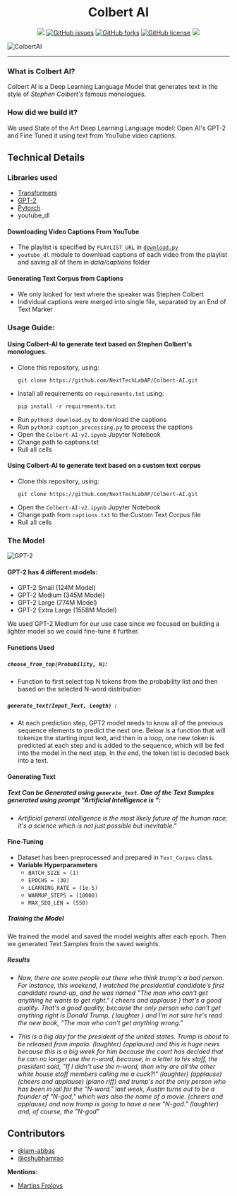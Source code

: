 <h1 align="center">Colbert AI</h1>
<p align="center">
  <img src="https://img.shields.io/github/stars/NextTechLabAP/Colbert-AI?style=flat-square">
  <a href="https://github.com/NextTechLabAP/Colbert-AI/issues"><img alt="GitHub issues" src="https://img.shields.io/github/issues/NextTechLabAP/Colbert-AI?style=flat-square"></a>
  <a href="https://github.com/NextTechLabAP/Colbert-AI/network"><img alt="GitHub forks" src="https://img.shields.io/github/forks/NextTechLabAP/Colbert-AI?style=flat-square"></a>
  <a href="https://github.com/NextTechLabAP/Colbert-AI/blob/master/LICENSE"><img alt="GitHub license" src="https://img.shields.io/github/license/NextTechLabAP/Colbert-AI?style=flat-square"></a>
  <img src="https://img.shields.io/badge/version-2.0-yellow?style=flat-square">
</p>

![ColbertAI](https://i.imgur.com/Qd5CRvv.png)
 
--- 

### What is Colbert AI?
Colbert AI is a Deep Learning Language Model that generates text in the style of *Stephen Colbert's* famous monologues. 

### How did we build it?
We used State of the Art Deep Learning Language model: Open AI's GPT-2 and Fine Tuned it using text from YouTube video captions. 

## Technical Details

### Libraries used
- [Transformers](https://github.com/huggingface/transformers)
- [GPT-2](https://github.com/openai/gpt-2)
- [Pytorch](https://github.com/pytorch/pytorch)
- youtube_dl

#### Downloading Video Captions From YouTube
- The playlist is specified by `PLAYLIST_URL` in [`download.py`](./download.py)
- `youtube_dl` module to download captions of each video from the playlist and saving all of them in *data/captions* folder

#### Generating Text Corpus from Captions
- We only looked for text where the speaker was Stephen Colbert
- Individual captions were merged into single file, separated by an End of Text Marker

### Usage Guide:
#### Using Colbert-AI to generate text based on Stephen Colbert's monologues.
- Clone this repository, using:
  ```
  git clone https://github.com/NextTechLabAP/Colbert-AI.git
  ````
- Install all requirements on `requirements.txt` using:
  ```
  pip install -r requirements.txt
  ```
- Run `python3 download.py` to download the captions
- Run `python3 caption_processing.py` to process the captions
- Open the `Colbert-AI-v2.ipynb` Jupyter Notebook
- Change path to captions.txt
- Rull all cells
#### Using Colbert-AI to generate text based on a custom text corpus
-  Clone this repository, using:
   ```
   git clone https://github.com/NextTechLabAP/Colbert-AI.git
   ```
- Open the `Colbert-AI-v2.ipynb` Jupyter Notebook
- Change path from `captions.txt` to the Custom Text Corpus file
- Rull all cells

### The Model
![GPT-2](https://camo.githubusercontent.com/fcbb88b1da94de3e5d4d773ad8ab395ae45f300a/68747470733a2f2f692e696d6775722e636f6d2f797249785056582e706e67)
#### GPT-2 has 4 different models:
- GPT-2 Small (124M Model)
- GPT-2 Medium (345M Model)
- GPT-2 Large (774M Model)
- GPT-2 Extra Large (1558M Model)

We used GPT-2 Medium for our use case since we focused on building a lighter model so we could fine-tune it further. 

#### Functions Used

##### `choose_from_top(Probability, N)`:
- Function to first select top N tokens from the probability list and then based on the selected N-word distribution
##### `generate_text(Input_Text, Length) `:
- At each prediction step, GPT2 model needs to know all of the previous sequence elements to predict the next one. Below is a function that will tokenize the starting input text, and then in a loop, one new token is predicted at each step and is added to the sequence, which will be fed into the model in the next step. In the end, the token list is decoded back into a text.

#### Generating Text
##### Text Can be Generated using `generate_text`. One of the Text Samples generated using prompt "Artificial Intelligence is ":
- *Artificial general intelligence is the most likely future of the human race; it's a science which is not just possible but inevitable."*

#### Fine-Tuning
- Dataset has been preprocessed and prepared in `Text_Corpus` class.
- **Variable Hyperparameters**
  - `BATCH_SIZE = (1)`
  - `EPOCHS = (30)`
  - `LEARNING_RATE = (1e-5)`
  - `WARMUP_STEPS = (10000)`
  - `MAX_SEQ_LEN = (550)`
##### Training the Model
We trained the model and saved the model weights after each epoch. Then we generated Text Samples from the saved weights.

##### Results
- *Now, there are some people out there who think trump's a bad person. For instance, this weekend, I watched the presidential candidate's first candidate round-up, and he was named "The man who can't get anything he wants to get right." ( cheers and applause ) that's a good quality. That's a good quality, because the only person who can't get anything right is Donald Trump. ( laughter ) and I'm not sure he's read the new book, "The man who can't get anything wrong."*

- *This is a big day for the president of the united states. Trump is about to be released from impala. (laughter) (applause) and this is huge news because this is a big week for him because the court has decided that he can no longer use the n-word, because, in a letter to his staff, the president said, "If I didn't use the n-word, then why are all the other white house staff members calling me a cuck?!" (laughter) (applause) (cheers and applause) (piano riff) and trump's not the only person who has been in jail for the "N-word." last week, Austin turns out to be a founder of "N-god," which was also the name of a movie. (cheers and applause) and now trump is going to have a new "N-god." (laughter) and, of course, the "N-god"*


## Contributors
- [@iam-abbas](https://github.com/iam-abbas)
- [@cshubhamrao](https://github.com/cshubhamrao)

**Mentions:** 
- [Martins Frolovs](https://towardsdatascience.com/teaching-gpt-2-a-sense-of-humor-fine-tuning-large-transformer-models-on-a-single-gpu-in-pytorch-59e8cec40912)
